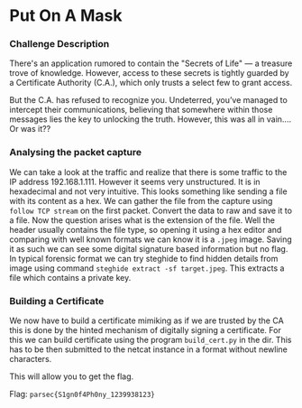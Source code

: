 # Put On A Mask

### Challenge Description 

There's an application rumored to contain the "Secrets of Life" — a treasure trove of knowledge. However, access to these secrets is tightly guarded by a Certificate Authority (C.A.), which only trusts a select few to grant access.

But the C.A. has refused to recognize you. Undeterred, you’ve managed to intercept their communications, believing that somewhere within those messages lies the key to unlocking the truth. However, this was all in vain.... Or was it??

### Analysing the packet capture

We can take a look at the traffic and realize that there is some traffic to the IP address 192.168.1.111. However it seems very unstructured. It is in hexadecimal and not very intuitive. This looks something like sending a file with its content as a hex. We can gather the file from the capture using `follow TCP stream` on the first packet. Convert the data to raw and save it to a file. Now the question arises what is the extension of the file. Well the header usually contains the file type, so opening it using a hex editor and comparing with well known formats we can know it is a `.jpeg` image. Saving it as such we can see some digital signature based information but no flag. In typical forensic format we can try steghide to find hidden details from image using command `steghide extract -sf target.jpeg`. This extracts a file which contains a private key.

### Building a Certificate

We now have to build a certificate mimiking as if we are trusted by the CA this is done by the hinted mechanism of digitally signing a certificate. For this we can build certificate using the program `build_cert.py` in the dir.
This has to be then submitted to the netcat instance in a format without newline characters.

This will allow you to get the flag. 

Flag: `parsec{S1gn0f4Ph0ny_1239938123}`
